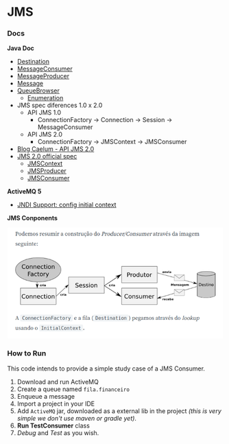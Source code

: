 # JMS

### Docs
**Java Doc**
  - [Destination](http://docs.oracle.com/javaee/5/api/javax/jms/Destination.html)
  - [MessageConsumer](https://docs.oracle.com/javaee/7/api/javax/jms/MessageConsumer.html#receive-long-)
  - [MessageProducer](https://docs.oracle.com/javaee/7/api/javax/jms/MessageProducer.html)
  - [Message](https://docs.oracle.com/javaee/7/api/javax/jms/Message.html)
  - [QueueBrowser](https://docs.oracle.com/javaee/7/api/javax/jms/QueueBrowser.html)
    - [Enumeration](https://docs.oracle.com/javase/7/docs/api/java/util/Enumeration.html?is-external=true)
  - JMS spec diferences 1.0 x 2.0
    - API JMS 1.0
      - ConnectionFactory -> Connection  -> Session -> MessageConsumer
    - API JMS 2.0
      - ConnectionFactory -> JMSContext -> JMSConsumer
  - [Blog Caelum - API JMS 2.0](https://blog.caelum.com.br/a-nova-api-do-jms-2-0-no-java-ee-7/)
  - [JMS 2.0 official spec](https://javaee.github.io/jms-spec/)
    - [JMSContext](https://docs.oracle.com/javaee/7/api/javax/jms/JMSContext.html)
    - [JMSProducer](https://docs.oracle.com/javaee/7/api/javax/jms/JMSProducer.html)
    - [JMSConsumer](https://docs.oracle.com/javaee/7/api/javax/jms/JMSConsumer.html)

**ActiveMQ 5**
  - [JNDI Support: config initial context](https://activemq.apache.org/jndi-support.html)

**JMS Conponents**

![Components of JMS structure](others/img/jms-comp.png)

### How to Run
This code intends to provide a simple study case of a JMS Consumer.

1. Download and run ActiveMQ
2. Create a queue named `fila.financeiro`
3. Enqueue a message
4. Import a project in your IDE
5. Add `ActiveMQ` jar, downloaded as a external lib in the project *(this is very simple we don't use maven or gradle yet)*.
6. **Run TestConsumer** class
7. *Debug* and *Test* as you wish.